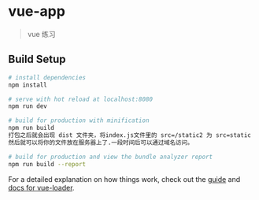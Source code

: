 # vue-app

> vue 练习

## Build Setup

``` bash
# install dependencies
npm install

# serve with hot reload at localhost:8080
npm run dev

# build for production with minification
npm run build  
打包之后就会出现 dist 文件夹，将index.js文件里的 src=/static2 为 src=static  
然后就可以将你的文件放在服务器上了.一段时间后可以通过域名访问。

# build for production and view the bundle analyzer report
npm run build --report
```

For a detailed explanation on how things work, check out the [guide](http://vuejs-templates.github.io/webpack/) and [docs for vue-loader](http://vuejs.github.io/vue-loader).
